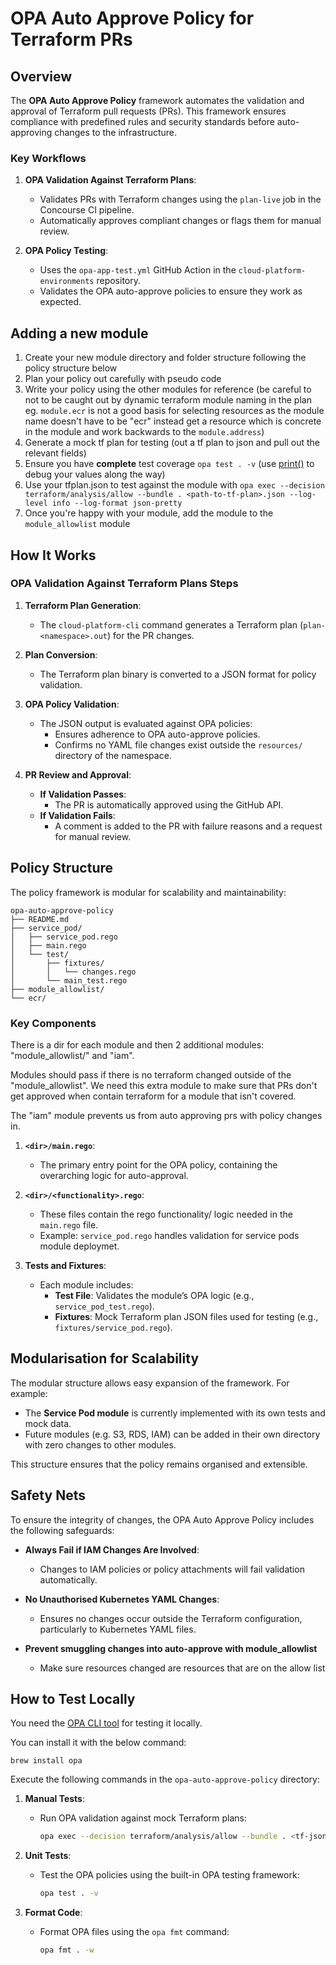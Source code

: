 # OPA Auto Approve Policy for Terraform PRs

## Overview

The **OPA Auto Approve Policy** framework automates the validation and approval of Terraform pull requests (PRs). This framework ensures compliance with predefined rules and security standards before auto-approving changes to the infrastructure.

### Key Workflows

1. **OPA Validation Against Terraform Plans**:

   - Validates PRs with Terraform changes using the `plan-live` job in the Concourse CI pipeline.
   - Automatically approves compliant changes or flags them for manual review.

2. **OPA Policy Testing**:
   - Uses the `opa-app-test.yml` GitHub Action in the `cloud-platform-environments` repository.
   - Validates the OPA auto-approve policies to ensure they work as expected.

## Adding a new module

1. Create your new module directory and folder structure following the policy structure below
2. Plan your policy out carefully with pseudo code
3. Write your policy using the other modules for reference (be careful to not to be caught out by dynamic terraform module naming in the plan eg. `module.ecr` is not a good basis for selecting resources as the module name doesn't have to be "ecr" instead get a resource which is concrete in the module and work backwards to the `module.address`)
4. Generate a mock tf plan for testing (out a tf plan to json and pull out the relevant fields)
5. Ensure you have **complete** test coverage `opa test . -v` (use [print()](https://www.openpolicyagent.org/docs/latest/debugging/#using-the-print-built-in-function) to debug your values along the way)
6. Use your tfplan.json to test against the module with `opa exec --decision terraform/analysis/allow --bundle . <path-to-tf-plan>.json --log-level info --log-format json-pretty`
7. Once you're happy with your module, add the module to the `module_allowlist` module

## How It Works

### OPA Validation Against Terraform Plans Steps

1. **Terraform Plan Generation**:

   - The `cloud-platform-cli` command generates a Terraform plan (`plan-<namespace>.out`) for the PR changes.

2. **Plan Conversion**:

   - The Terraform plan binary is converted to a JSON format for policy validation.

3. **OPA Policy Validation**:

   - The JSON output is evaluated against OPA policies:
     - Ensures adherence to OPA auto-approve policies.
     - Confirms no YAML file changes exist outside the `resources/` directory of the namespace.

4. **PR Review and Approval**:
   - **If Validation Passes**:
     - The PR is automatically approved using the GitHub API.
   - **If Validation Fails**:
     - A comment is added to the PR with failure reasons and a request for manual review.

## Policy Structure

The policy framework is modular for scalability and maintainability:

```
opa-auto-approve-policy
├── README.md
├── service_pod/
│   ├── service_pod.rego
│   ├── main.rego
│   └── test/
│       ├── fixtures/
│       │   └── changes.rego
│       └── main_test.rego
├── module_allowlist/
└── ecr/
```

### Key Components

There is a dir for each module and then 2 additional modules: "module_allowlist/" and "iam".

Modules should pass if there is no terraform changed outside of the "module_allowlist". We need this extra module to make sure that PRs don't get approved when contain terraform for a module that isn't covered.

The "iam" module prevents us from auto approving prs with policy changes in.

1. **`<dir>/main.rego`**:

   - The primary entry point for the OPA policy, containing the overarching logic for auto-approval.

2. **`<dir>/<functionality>.rego`**:

   - These files contain the rego functionality/ logic needed in the `main.rego` file.
   - Example: `service_pod.rego` handles validation for service pods module deploymet.

3. **Tests and Fixtures**:
   - Each module includes:
     - **Test File**: Validates the module’s OPA logic (e.g., `service_pod_test.rego`).
     - **Fixtures**: Mock Terraform plan JSON files used for testing (e.g., `fixtures/service_pod.rego`).

## Modularisation for Scalability

The modular structure allows easy expansion of the framework. For example:

- The **Service Pod module** is currently implemented with its own tests and mock data.
- Future modules (e.g. S3, RDS, IAM) can be added in their own directory with zero changes to other modules.

This structure ensures that the policy remains organised and extensible.

## Safety Nets

To ensure the integrity of changes, the OPA Auto Approve Policy includes the following safeguards:

- **Always Fail if IAM Changes Are Involved**:

  - Changes to IAM policies or policy attachments will fail validation automatically.

- **No Unauthorised Kubernetes YAML Changes**:

  - Ensures no changes occur outside the Terraform configuration, particularly to Kubernetes YAML files.

- **Prevent smuggling changes into auto-approve with module_allowlist**
  - Make sure resources changed are resources that are on the allow list

## How to Test Locally

You need the [OPA CLI tool](https://www.openpolicyagent.org/docs/latest/cli/) for testing it locally.

You can install it with the below command:

```
brew install opa
```

Execute the following commands in the `opa-auto-approve-policy` directory:

1. **Manual Tests**:

   - Run OPA validation against mock Terraform plans:

     ```bash
     opa exec --decision terraform/analysis/allow --bundle . <tf-json-filepath> --log-level info --log-format json-pretty
     ```

2. **Unit Tests**:

   - Test the OPA policies using the built-in OPA testing framework:

     ```bash
     opa test . -v
     ```

3. **Format Code**:

   - Format OPA files using the `opa fmt` command:

     ```bash
     opa fmt . -w
     ```
